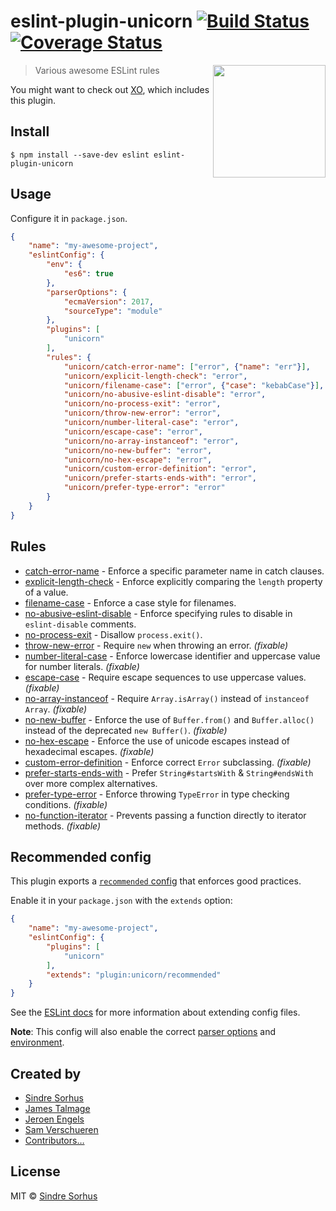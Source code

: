 # eslint-plugin-unicorn [![Build Status](https://travis-ci.org/sindresorhus/eslint-plugin-unicorn.svg?branch=master)](https://travis-ci.org/sindresorhus/eslint-plugin-unicorn) [![Coverage Status](https://coveralls.io/repos/github/sindresorhus/eslint-plugin-unicorn/badge.svg?branch=master)](https://coveralls.io/github/sindresorhus/eslint-plugin-unicorn?branch=master)

<img src="https://cloud.githubusercontent.com/assets/170270/18659176/1cc373d0-7f33-11e6-890f-0ba35362ee7e.jpg" width="180" align="right">

> Various awesome ESLint rules

You might want to check out [XO](https://github.com/sindresorhus/xo), which includes this plugin.


## Install

```
$ npm install --save-dev eslint eslint-plugin-unicorn
```


## Usage

Configure it in `package.json`.

```json
{
	"name": "my-awesome-project",
	"eslintConfig": {
		"env": {
			"es6": true
		},
		"parserOptions": {
			"ecmaVersion": 2017,
			"sourceType": "module"
		},
		"plugins": [
			"unicorn"
		],
		"rules": {
			"unicorn/catch-error-name": ["error", {"name": "err"}],
			"unicorn/explicit-length-check": "error",
			"unicorn/filename-case": ["error", {"case": "kebabCase"}],
			"unicorn/no-abusive-eslint-disable": "error",
			"unicorn/no-process-exit": "error",
			"unicorn/throw-new-error": "error",
			"unicorn/number-literal-case": "error",
			"unicorn/escape-case": "error",
			"unicorn/no-array-instanceof": "error",
			"unicorn/no-new-buffer": "error",
			"unicorn/no-hex-escape": "error",
			"unicorn/custom-error-definition": "error",
			"unicorn/prefer-starts-ends-with": "error",
			"unicorn/prefer-type-error": "error"
		}
	}
}
```


## Rules

- [catch-error-name](docs/rules/catch-error-name.md) - Enforce a specific parameter name in catch clauses.
- [explicit-length-check](docs/rules/explicit-length-check.md) - Enforce explicitly comparing the `length` property of a value.
- [filename-case](docs/rules/filename-case.md) - Enforce a case style for filenames.
- [no-abusive-eslint-disable](docs/rules/no-abusive-eslint-disable.md) - Enforce specifying rules to disable in `eslint-disable` comments.
- [no-process-exit](docs/rules/no-process-exit.md) - Disallow `process.exit()`.
- [throw-new-error](docs/rules/throw-new-error.md) - Require `new` when throwing an error. *(fixable)*
- [number-literal-case](docs/rules/number-literal-case.md) - Enforce lowercase identifier and uppercase value for number literals. *(fixable)*
- [escape-case](docs/rules/escape-case.md) - Require escape sequences to use uppercase values. *(fixable)*
- [no-array-instanceof](docs/rules/no-array-instanceof.md) - Require `Array.isArray()` instead of `instanceof Array`. *(fixable)*
- [no-new-buffer](docs/rules/no-new-buffer.md) - Enforce the use of `Buffer.from()` and `Buffer.alloc()` instead of the deprecated `new Buffer()`. *(fixable)*
- [no-hex-escape](docs/rules/no-hex-escape.md) - Enforce the use of unicode escapes instead of hexadecimal escapes. *(fixable)*
- [custom-error-definition](docs/rules/custom-error-definition.md) - Enforce correct `Error` subclassing. *(fixable)*
- [prefer-starts-ends-with](docs/rules/prefer-starts-ends-with.md) - Prefer `String#startsWith` & `String#endsWith` over more complex alternatives.
- [prefer-type-error](docs/rules/prefer-type-error.md) - Enforce throwing `TypeError` in type checking conditions. *(fixable)*
- [no-function-iterator](docs/rules/no-function-iterator.md) - Prevents passing a function directly to iterator methods. *(fixable)*


## Recommended config

This plugin exports a [`recommended` config](index.js) that enforces good practices.

Enable it in your `package.json` with the `extends` option:

```json
{
	"name": "my-awesome-project",
	"eslintConfig": {
		"plugins": [
			"unicorn"
		],
		"extends": "plugin:unicorn/recommended"
	}
}
```

See the [ESLint docs](http://eslint.org/docs/user-guide/configuring#extending-configuration-files) for more information about extending config files.

**Note**: This config will also enable the correct [parser options](http://eslint.org/docs/user-guide/configuring#specifying-parser-options) and [environment](http://eslint.org/docs/user-guide/configuring#specifying-environments).


## Created by

- [Sindre Sorhus](https://github.com/sindresorhus)
- [James Talmage](https://github.com/jamestalmage)
- [Jeroen Engels](https://github.com/jfmengels)
- [Sam Verschueren](https://github.com/SamVerschueren)
- [Contributors…](../../graphs/contributors)


## License

MIT © [Sindre Sorhus](https://sindresorhus.com)
